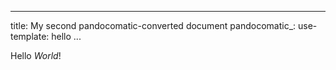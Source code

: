  ---
 title: My second pandocomatic-converted document
 pandocomatic_:
     use-template: hello
 ...
 
 Hello *World*!
